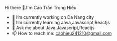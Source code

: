 Hi there 👋.I'm Cao Trần Trọng Hiếu
- 🔭 I’m currently working on Da Nang  city
- 🌱 I’m currently learning Java,Javascript,Reactjs
- 💬 Ask me about Java,Javascript,Reactjs
- 📫 How to reach me: caohieu241210@gmail.com

